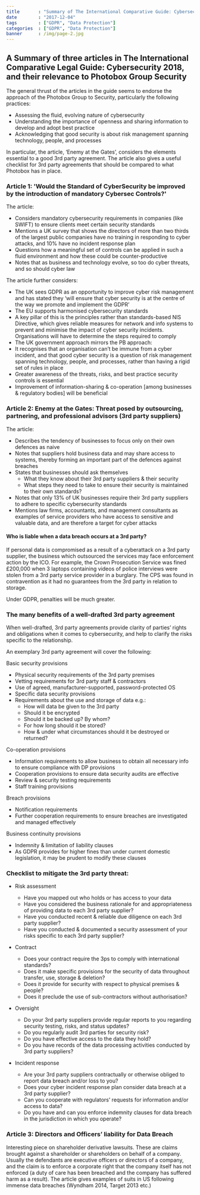 ```yaml
---
title       : "Summary of The International Comparative Guide: Cybersecurity 2018"
date        : "2017-12-04"
tags        : ["GDPR", "Data Protection"]
categories  : ["GDPR", "Data Protection"]
banner      : /img/page-2.jpg
---
```


## A Summary of three articles in The International Comparative Legal Guide: Cybersecurity 2018, and their relevance to Photobox Group Security

The general thrust of the articles in the guide seems to endorse the approach of the Photobox Group to Security, particularly the following practices:
- Assessing the fluid, evolving nature of cybersecurity
- Understanding the importance of openness and sharing information to develop and adopt best practice 
- Acknowledging that good security is about risk management spanning technology, people, and processes

In particular, the article, ‘Enemy at the Gates’, considers the elements essential to a good 3rd party agreement. The article also gives a useful checklist for 3rd party agreements that should be compared to what Photobox has in place.

### Article 1: 'Would the Standard of CyberSecurity be improved by the introduction of mandatory Cybersec Controls?' 

The article:

- Considers mandatory cybersecurity requirements in companies (like SWIFT) to ensure clients meet certain security standards
- Mentions a UK survey that shows the directors of more than two thirds of the largest public companies have no training in responding to cyber attacks, and 10% have no incident response plan
- Questions how a meaningful set of controls can be applied in such a fluid environment and how these could be counter-productive
- Notes that as business and technology evolve, so too do cyber threats, and so should cyber law

The article further considers:

- The UK sees GDPR as an opportunity to improve cyber risk management and has stated they ‘will ensure that cyber security is at the centre of the way we promote and implement the GDPR’
- The EU supports harmonised cybersecurity standards
- A key pillar of this is the principles rather than standards-based NIS Directive, which gives reliable measures for network and info systems to prevent and minimise the impact of cyber security incidents. Organisations will have to determine the steps required to comply
- The UK government approach mirrors the PB approach: 
 - It recognises that an organisation can’t be immune from a cyber incident, and that good cyber security is a question of risk management spanning technology, people, and processes, rather than having a rigid set of rules in place
 - Greater awareness of the threats, risks, and best practice security controls is essential
 - Improvement of information-sharing & co-operation [among businesses & regulatory bodies] will be beneficial

### Article 2: Enemy at the Gates: Threat posed by outsourcing, partnering, and professional advisors (3rd party suppliers)

The article:

- Describes the tendency of businesses to focus only on their own defences as naive
- Notes that suppliers hold business data and may share access to systems, thereby forming an important part of the defences against breaches
- States that businesses should ask themselves
  - What they know about their 3rd party suppliers & their security
  - What steps they need to take to ensure their security is maintained to their own standards?
- Notes that only 13% of UK businesses require their 3rd party suppliers to adhere to specific cybersecurity standards
- Mentions law firms, accountants, and management consultants as examples of service providers who have access to sensitive and valuable data, and are therefore a target for cyber attacks
  
#### Who is liable when a data breach occurs at a 3rd party?

If personal data is compromised as a result of a cyberattack on a 3rd party supplier, the business which outsourced the services may face enforcement action by the ICO. For example, the Crown Prosecution Service was fined £200,000 when 3 laptops containing videos of police interviews were stolen from a 3rd party service provider in a burglary. The CPS was found in contravention as it had no guarantees from the 3rd party in relation to storage.

Under GDPR, penalties will be much greater.

### The many benefits of a well-drafted 3rd party agreement

When well-drafted, 3rd party agreements provide clarity of parties’ rights and obligations when it comes to cybersecurity, and help to clarify the risks specific to the relationship.

An exemplary 3rd party agreement will cover the following:

Basic security provisions
- Physical security requirements of the 3rd party premises
- Vetting requirements for 3rd party staff & contractors
- Use of agreed, manufacturer-supported, password-protected OS
- Specific data security provisions
- Requirements about the use and storage of data e.g.:
  - How will data be given to the 3rd party
  - Should it be encrypted
  - Should it be backed up? By whom?
  - For how long should it be stored?
  - How & under what circumstances should it be destroyed or returned?
  
Co-operation provisions
  - Information requirements to allow business to obtain all necessary info to ensure compliance with DP provisions
  - Cooperation provisions to ensure data security audits are effective
  - Review & security testing requirements
  - Staff training provisions
  
Breach provisions
  - Notification requirements
  - Further cooperation requirements to ensure breaches are investigated and managed effectively
  
Business continuity provisions
  - Indemnity & limitation of liability clauses
  - As GDPR provides for higher fines than under current domestic legislation, it may be prudent to modify these clauses
  
### Checklist to mitigate the 3rd party threat:

- Risk assessment
  - Have you mapped out who holds or has access to your data
  - Have you considered the business rationale for and appropriateness of providing data to each 3rd party supplier?
  - Have you conducted recent & reliable due diligence on each 3rd party supplier?
  - Have you conducted & documented a security assessment of your risks specific to each 3rd party supplier?
  
- Contract
  - Does your contract require the 3ps to comply with international standards?
  - Does it make specific provisions for the security of data throughout transfer, use, storage & deletion?
  - Does it provide for security with respect to physical premises & people?
  - Does it preclude the use of sub-contractors without authorisation?
  
- Oversight
  - Do your 3rd party suppliers provide regular reports to you regarding security testing, risks, and status updates?
  - Do you regularly audit 3rd parties for security risk?
  - Do you have effective access to the data they hold?
  - Do you have records of the data processing activities conducted by 3rd party suppliers?
  
- Incident response
  - Are your 3rd party suppliers contractually or otherwise obliged to report data breach and/or loss to you?
  - Does your cyber incident response plan consider data breach at a 3rd party supplier?
  - Can you cooperate with regulators’ requests for information and/or access to data?
  - Do you have and can you enforce indemnity clauses for data breach in the jurisdiction in which you operate?
  
### Article 3: Directors and Officers’ liability for Data Breach

Interesting piece on shareholder derivative lawsuits. These are claims brought against a shareholder or shareholders on behalf of a company. Usually the defendants are executive officers or directors of a company, and the claim is to enforce a corporate right that the company itself has not enforced (a duty of care has been breached and the company has suffered harm as a result). The article gives examples of suits in US following immense data breaches (Wyndham 2014, Target 2013 etc.) 













